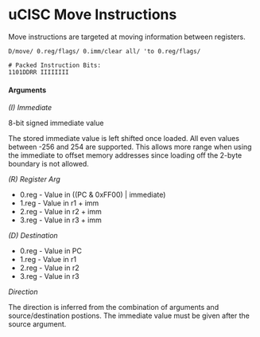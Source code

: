 # uCISC Move Instructions

Move instructions are targeted at moving information between registers.

```
D/move/ 0.reg/flags/ 0.imm/clear all/ 'to 0.reg/flags/

# Packed Instruction Bits:
1101DDRR IIIIIIII
```

#### Arguments

*(I) Immediate*

8-bit signed immediate value

The stored immediate value is left shifted once loaded.
All even values between -256 and 254 are supported. This
allows more range when using the immediate to offset memory
addresses since loading off the 2-byte boundary is not allowed.

*(R) Register Arg*

* 0.reg - Value in ((PC & 0xFF00) | immediate)
* 1.reg - Value in r1 + imm
* 2.reg - Value in r2 + imm
* 3.reg - Value in r3 + imm

*(D) Destination*

* 0.reg - Value in PC
* 1.reg - Value in r1
* 2.reg - Value in r2
* 3.reg - Value in r3

*Direction*

The direction is inferred from the combination of arguments and
source/destination postions. The immediate value must be given
after the source argument.


